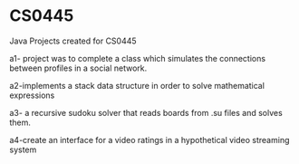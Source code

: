 # CS0445
Java Projects created for CS0445

a1- project was to complete a class which simulates the connections between profiles in a social network. 

a2-implements a stack data structure in order to solve mathematical expressions

a3- a recursive sudoku solver that reads boards from .su files and solves them.

a4-create an interface for a video ratings in a hypothetical video streaming system
